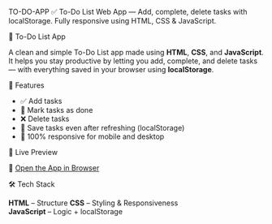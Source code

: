  TO-DO-APP
✅ To-Do List Web App — Add, complete, delete tasks with localStorage. Fully responsive using HTML, CSS &amp; JavaScript.



 📝 To-Do List App

A clean and simple To-Do List app made using **HTML**, **CSS**, and **JavaScript**.  
It helps you stay productive by letting you add, complete, and delete tasks — with everything saved in your browser using **localStorage**.



 🌟 Features

- ✅ Add tasks
- 📝 Mark tasks as done
- ❌ Delete tasks
- 💾 Save tasks even after refreshing (localStorage)
- 📱 100% responsive for mobile and desktop



🚀 Live Preview

🔗 [Open the App in Browser](https://your-username.github.io/todo-list/)  




🛠️ Tech Stack

**HTML** – Structure
 **CSS** – Styling & Responsiveness  
 **JavaScript** – Logic + localStorage





